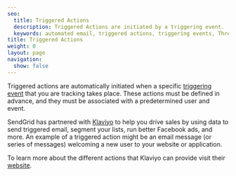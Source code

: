 ```yaml
---
seo:
  title: Triggered Actions
  description: Triggered Actions are initiated by a triggering event.
  keywords: automated email, triggered actions, triggering events, Threads
title: Triggered Actions
weight: 0
layout: page
navigation:
  show: false
---
```


Triggered actions are automatically initiated when a specific [triggering event]({{root_url}}/glossary/triggered-actions/) that you are tracking takes place. These actions must be defined in advance, and they must be associated with a predetermined user and event.

SendGrid has partnered with [Klaviyo](https://sendgrid.com/partners/klaviyo/) to help you drive sales by using data to send triggered email, segment your lists, run better Facebook ads, and more. An example of a triggered action might be an email message (or series of messages) welcoming a new user to your website or application.

<call-out>

To learn more about the different actions that Klaviyo can provide visit their [website](https://www.klaviyo.com/).

</call-out>
